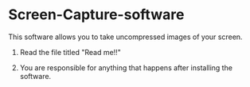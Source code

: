 # Screen-Capture-software
This software allows you to take uncompressed images of your screen.
1. Read the file titled "Read me!!"

2. You are responsible for anything that happens after installing the software.
